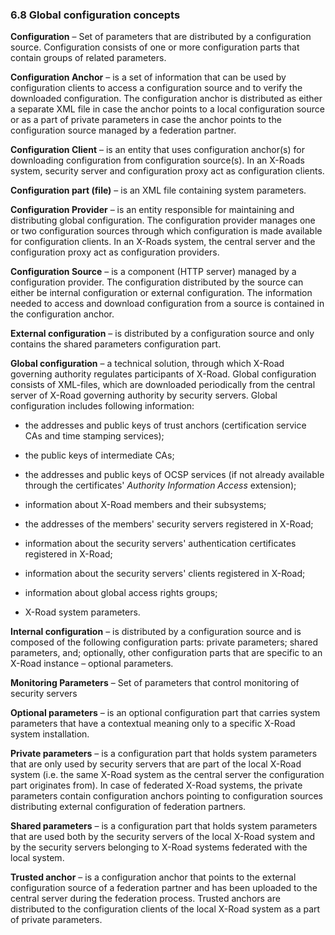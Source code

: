 ### 6.8 Global configuration concepts

**Configuration** – Set of parameters that are distributed by a configuration source. Configuration consists of one or more configuration parts that contain groups of related parameters.

**Configuration Anchor** – is a set of information that can be used by configuration clients to access a configuration source and to verify the downloaded configuration. The configuration anchor is distributed as either a separate XML file in case the anchor points to a local configuration source or as a part of private parameters in case the anchor points to the configuration source managed by a federation partner.

**Configuration Client** – is an entity that uses configuration anchor(s) for downloading configuration from configuration source(s). In an X-Roads system, security server and configuration proxy act as configuration clients. 

**Configuration part (file)** – is an XML file containing system parameters.

**Configuration Provider** – is an entity responsible for maintaining and distributing global configuration. The configuration provider manages one or two configuration sources through which configuration is made available for configuration clients. In an X-Roads system, the central server and the configuration proxy act as configuration providers.

**Configuration Source** – is a component (HTTP server) managed by a configuration provider. The configuration distributed by the source can either be internal configuration or external configuration. The information needed to access and download configuration from a source is contained in the configuration anchor.

**External configuration** – is distributed by a configuration source and only contains the shared parameters configuration part.

**Global configuration** – a technical solution, through which X-Road governing authority regulates participants of X-Road. Global configuration consists of XML-files, which are downloaded periodically from the central server of X-Road governing authority by security servers. Global configuration includes following information:

-   the addresses and public keys of trust anchors (certification service CAs and time stamping services);

-   the public keys of intermediate CAs;

-   the addresses and public keys of OCSP services (if not already available through the certificates' *Authority Information Access* extension);

-   information about X-Road members and their subsystems;

-   the addresses of the members' security servers registered in X-Road;

-   information about the security servers' authentication certificates registered in X-Road;

-   information about the security servers' clients registered in X-Road;

-   information about global access rights groups;

-   X-Road system parameters.  

**Internal configuration** – is distributed by a configuration source and is composed of the following configuration parts: private parameters; shared parameters, and; optionally, other configuration parts that are specific to an X-Road instance – optional parameters.

**Monitoring Parameters** – Set of parameters that control monitoring of security servers

**Optional parameters** – is an optional configuration part that carries system parameters that have a contextual meaning only to a specific X-Road system installation.

**Private parameters** – is a configuration part that holds system parameters that are only used by security servers that are part of the local X-Road system (i.e. the same X-Road system as the central server the configuration part originates from). In case of federated X-Road systems, the private parameters contain configuration anchors pointing to configuration sources distributing external configuration of federation partners.

**Shared parameters** – is a configuration part that holds system parameters that are used both by the security servers of the local X-Road system and by the security servers belonging to X-Road systems federated with the local system.

**Trusted anchor** – is a configuration anchor that points to the external configuration source of a federation partner and has been uploaded to the central server during the federation process. Trusted anchors are distributed to the configuration clients of the local X-Road system as a part of private parameters.